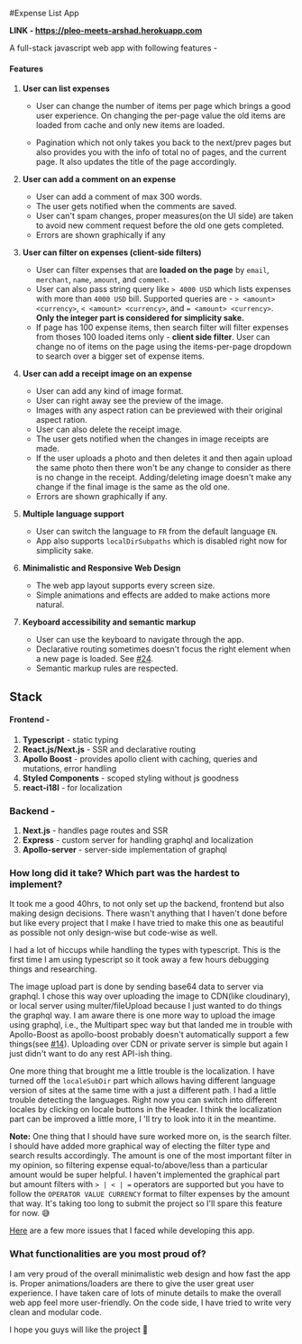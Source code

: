 #Expense List App

**LINK - https://pleo-meets-arshad.herokuapp.com**

A full-stack javascript web app with following features -

#### Features

1. **User can list expenses**

   - User can change the number of items per page which brings a good user experience. On changing the per-page value the old items are loaded from cache and only new items are loaded.

   - Pagination which not only takes you back to the next/prev pages but also provides you with the info of total no of pages, and the current page. It also updates the title of the page accordingly.

2. **User can add a comment on an expense**
   - User can add a comment of max 300 words.
   - The user gets notified when the comments are saved.
   - User can't spam changes, proper measures(on the UI side) are taken to avoid new comment request before the old one gets completed.
   - Errors are shown graphically if any
3. **User can filter on expenses (client-side filters)**
   - User can filter expenses that are **loaded on the page** by `email`, `merchant`, `name`, `amount`, and `comment`.
   - User can also pass string query like `> 4000 USD` which lists expenses with more than `4000 USD` bill. Supported queries are - `> <amount> <currency>`, `< <amount> <currency>`, and `= <amount> <currency>`. **Only the integer part is considered for simplicity sake.**
   - If page has 100 expense items, then search filter will filter expenses from thoses 100 loaded items only - **client side filter**. User can change no of items on the page using the items-per-page dropdown to search over a bigger set of expense items.
4. **User can add a receipt image on an expense**
   - User can add any kind of image format.
   - User can right away see the preview of the image.
   - Images with any aspect ration can be previewed with their original aspect ration.
   - User can also delete the receipt image.
   - The user gets notified when the changes in image receipts are made.
   - If the user uploads a photo and then deletes it and then again upload the same photo then there won't be any change to consider as there is no change in the receipt. Adding/deleting image doesn't make any change if the final image is the same as the old one.
   - Errors are shown graphically if any.
5. **Multiple language support**

   - User can switch the language to `FR` from the default language `EN`.
   - App also supports `localDirSubpaths` which is disabled right now for simplicity sake.

6. **Minimalistic and Responsive Web Design**
   - The web app layout supports every screen size.
   - Simple animations and effects are added to make actions more natural.
7. **Keyboard accessibility and semantic markup**
   - User can use the keyboard to navigate through the app.
   - Declarative routing sometimes doesn't focus the right element when a new page is loaded. See [#24](https://github.com/arshdkhn1/pleo-frontend-challenge/issues/24).
   - Semantic markup rules are respected.

## Stack

#### Frontend -

1. **Typescript** - static typing
2. **React.js/Next.js** - SSR and declarative routing
3. **Apollo Boost** - provides apollo client with caching, queries and mutations, error handling
4. **Styled Components** - scoped styling without js goodness
5. **react-i18l** - for localization

### Backend -

1. **Next.js** - handles page routes and SSR
2. **Express** - custom server for handling graphql and localization
3. **Apollo-server** - server-side implementation of graphql

### How long did it take? Which part was the hardest to implement?

It took me a good 40hrs, to not only set up the backend, frontend but also making design decisions. There wasn't anything that I haven't done before but like every project that I make I have tried to make this one as beautiful as possible not only design-wise but code-wise as well.

I had a lot of hiccups while handling the types with typescript. This is the first time I am using typescript so it took away a few hours debugging things and researching.

The image upload part is done by sending base64 data to server via graphql. I chose this way over uploading the image to CDN(like cloudinary), or local server using multer/fileUpload because I just wanted to do things the graphql way. I am aware there is one more way to upload the image using graphql, i.e., the Multipart spec way but that landed me in trouble with Apollo-Boost as apollo-boost probably doesn't automatically support a few things(see [#14](https://github.com/arshdkhn1/pleo-frontend-challenge/issues/14)). Uploading over CDN or private server is simple but again I just didn't want to do any rest API-ish thing.

One more thing that brought me a little trouble is the localization. I have turned off the `localeSubDir` part which allows having different language version of sites at the same time with a just a different path. I had a little trouble detecting the languages. Right now you can switch into different locales by clicking on locale buttons in the Header. I think the localization part can be improved a little more, I 'll try to look into it in the meantime.

**Note:** One thing that I should have sure worked more on, is the search filter. I should have added more graphical way of electing the filter type and search results accordingly. The amount is one of the most important filter in my opinion, so filtering expense equal-to/above/less than a particular amount would be super helpful. I haven't implemented the graphical part but amount filters with `> | < | =` operators are supported but you have to follow the `OPERATOR VALUE CURRENCY` format to filter expenses by the amount that way. It's taking too long to submit the project so I'll spare this feature for now. 😅

[Here](https://github.com/arshdkhn1/pleo-frontend-challenge/issues?utf8=%E2%9C%93&q=is%3Aissue) are a few more issues that I faced while developing this app.

### What functionalities are you most proud of?

I am very proud of the overall minimalistic web design and how fast the app is. Proper animations/loaders are there to give the user great user experience. I have taken care of lots of minute details to make the overall web app feel more user-friendly. On the code side, I have tried to write very clean and modular code.

I hope you guys will like the project 🙂
